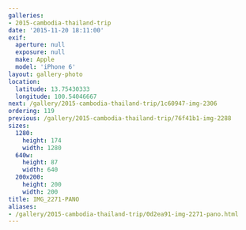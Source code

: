 ```yaml
---
galleries:
- 2015-cambodia-thailand-trip
date: '2015-11-20 18:11:00'
exif:
  aperture: null
  exposure: null
  make: Apple
  model: 'iPhone 6'
layout: gallery-photo
location:
  latitude: 13.75430333
  longitude: 100.54046667
next: /gallery/2015-cambodia-thailand-trip/1c60947-img-2306
ordering: 119
previous: /gallery/2015-cambodia-thailand-trip/76f41b1-img-2288
sizes:
  1280:
    height: 174
    width: 1280
  640w:
    height: 87
    width: 640
  200x200:
    height: 200
    width: 200
title: IMG_2271-PANO
aliases:
- /gallery/2015-cambodia-thailand-trip/0d2ea91-img-2271-pano.html
---
```


